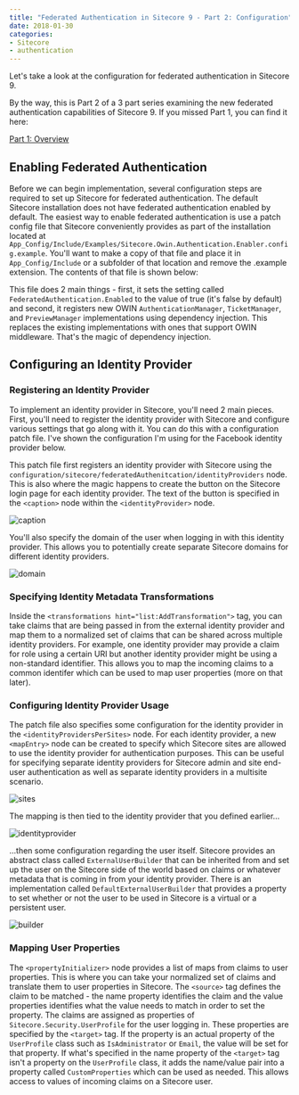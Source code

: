 ```yaml
---
title: "Federated Authentication in Sitecore 9 - Part 2: Configuration"
date: 2018-01-30
categories: 
- Sitecore
- authentication
---
```


Let's take a look at the configuration for federated authentication in Sitecore 9.

By the way, this is Part 2 of a 3 part series examining the new federated authentication capabilities of Sitecore 9. If you missed Part 1, you can find it here:

[Part 1: Overview](/2018/01/23/federated-authentication-in-sitecore-9-part-1-overview)

## Enabling Federated Authentication

Before we can begin implementation, several configuration steps are required to set up Sitecore for federated authentication. The default Sitecore installation does not have federated authentication enabled by default. The easiest way to enable federated authentication is use a patch config file that Sitecore conveniently provides as part of the installation located at `App_Config/Include/Examples/Sitecore.Owin.Authentication.Enabler.config.example`. You'll want to make a copy of that file and place it in `App_Config/Include` or a subfolder of that location and remove the .example extension. The contents of that file is shown below:

<script src="https://gist.github.com/georgechang/c02b0718fa7e104154f1deb5780ed9e7.js"></script>

This file does 2 main things - first, it sets the setting called `FederatedAuthentication.Enabled` to the value of true (it's false by default) and second, it registers new OWIN `AuthenticationManager`, `TicketManager`, and `PreviewManager` implementations using dependency injection. This replaces the existing implementations with ones that support OWIN middleware. That's the magic of dependency injection.

## Configuring an Identity Provider

### Registering an Identity Provider

To implement an identity provider in Sitecore, you'll need 2 main pieces. First, you'll need to register the identity provider with Sitecore and configure various settings that go along with it. You can do this with a configuration patch file. I've shown the configuration I'm using for the Facebook identity provider below.

<script src="https://gist.github.com/georgechang/8716cca3ec796c02a63d33167cbece11.js"></script>

This patch file first registers an identity provider with Sitecore using the `configuration/sitecore/federatedAuthenitcation/identityProviders` node. This is also where the magic happens to create the button on the Sitecore login page for each identity provider. The text of the button is specified in the `<caption>` node within the `<identityProvider>` node.

![caption](/content/images/2018/08/caption.JPG)

You'll also specify the domain of the user when logging in with this identity provider. This allows you to potentially create separate Sitecore domains for different identity providers.

![domain](/content/images/2018/08/domain.jpg)

### Specifying Identity Metadata Transformations

Inside the `<transformations hint="list:AddTransformation">` tag, you can take claims that are being passed in from the external identity provider and map them to a normalized set of claims that can be shared across multiple identity providers. For example, one identity provider may provide a claim for role using a certain URI but another identity provider might be using a non-standard identifier. This allows you to map the incoming claims to a common identifer which can be used to map user properties (more on that later).

### Configuring Identity Provider Usage

The patch file also specifies some configuration for the identity provider in the `<identityProvidersPerSites>` node. For each identity provider, a new `<mapEntry>` node can be created to specify which Sitecore sites are allowed to use the identity provider for authentication purposes. This can be useful for specifying separate identity providers for Sitecore admin and site end-user authentication as well as separate identity providers in a multisite scenario.

![sites](/content/images/2018/08/sites.jpg)

The mapping is then tied to the identity provider that you defined earlier…

![identityprovider](/content/images/2018/08/identityprovider.jpg)

…then some configuration regarding the user itself. Sitecore provides an abstract class called `ExternalUserBuilder` that can be inherited from and set up the user on the Sitecore side of the world based on claims or whatever metadata that is coming in from your identity provider. There is an implementation called `DefaultExternalUserBuilder` that provides a property to set whether or not the user to be used in Sitecore is a virtual or a persistent user.

![builder](/content/images/2018/08/builder.jpg)

### Mapping User Properties

The `<propertyInitializer>` node provides a list of maps from claims to user properties. This is where you can take your normalized set of claims and translate them to user properties in Sitecore. The `<source>` tag defines the claim to be matched - the name property identifies the claim and the value properties identifies what the value needs to match in order to set the property. The claims are assigned as properties of `Sitecore.Security.UserProfile` for the user logging in. These properties are specified by the `<target>` tag. If the property is an actual property of the `UserProfile` class such as `IsAdministrator` or `Email`, the value will be set for that property. If what's specified in the name property of the `<target>` tag isn't a property on the `UserProfile` class, it adds the name/value pair into a property called `CustomProperties` which can be used as needed. This allows access to values of incoming claims on a Sitecore user.
